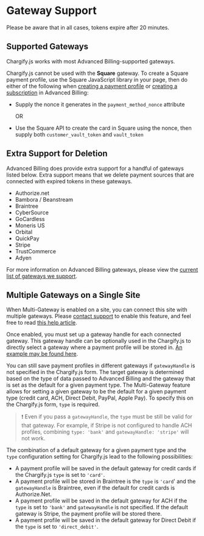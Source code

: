 # Gateway Support

Please be aware that in all cases, tokens expire after 20 minutes.

## Supported Gateways

Chargify.js works with most Advanced Billing-supported gateways.

Chargify.js cannot be used with the **Square** gateway. To create a Square payment profile,
use the Square JavaScript library in your page, then do either of the following when [creating a payment profile](https://developers.chargify.com/docs/api-docs/b3A6MTQxMDgzNTU-create-payment-profile) or [creating a subscription](https://developers.chargify.com/docs/api-docs/b3A6MTQxMDgzODg-create-subscription) in Advanced Billing:

* Supply the nonce it generates in the `payment_method_nonce` attribute

  OR
  
* Use the Square API to create the card in Square using the nonce, then supply both `customer_vault_token` and `vault_token`

## Extra Support for Deletion

Advanced Billing does provide extra support for a handful of gateways listed below. Extra support means that we delete payment sources that are connected with expired tokens in these gateways.

* Authorize.net
* Bambora / Beanstream
* Braintree
* CyberSource
* GoCardless
* Moneris US
* Orbital
* QuickPay
* Stripe
* TrustCommerce
* Adyen

For more information on Advanced Billing gateways, please view the [current list of gateways we support](https://www.maxio.com/payment-gateways).

## Multiple Gateways on a Single Site

When Multi-Gateway is enabled on a site, you can connect this site with multiple gateways. Please [contact support](mailto:support@maxio.com) to enable this feature, and feel free to read [this help article](https://maxio-chargify.zendesk.com/hc/en-us/articles/5404876665741-Gateway-Configuration#selecting-a-gateway).

Once enabled, you must set up a gateway handle for each connected gateway. This gateway handle can be optionally used in the Chargify.js to directly select a gateway where a payment profile will be stored in. [An example may be found here](./Chargify.js-Configurations.md#multi-gateway-configuration).

You can still save payment profiles in different gateways if `gatewayHandle` is not specified in the Chargify.js form. The target gateway is determined based on the type of data passed to Advanced Billing and the gateway that is set as the default for a given payment type. The Multi-Gateway feature allows for setting a given gateway to be the default for a given payment type (credit card, ACH, Direct Debit, PayPal, Apple Pay). To specify this on the Chargify.js form, `type` is required.

> ❗️  Even if you pass a `gatewayHandle`, the `type` must be still be valid for that gateway. For example, if Stripe is not configured to handle ACH profiles, combining `type: 'bank'` and `gatewayHandle: 'stripe'` will not work. 

The combination of a default gateway for a given payment type and the `type` configuration setting for Chargify.js lead to the following possibilities:

* A payment profile will be saved in the default gateway for credit cards if the Chargify.js `type` is set to  `'card'`.
* A payment profile will be stored in Braintree is the `type` is `'card`' and the `gatewayHandle` is Braintree, even if the default for credit cards is Authorize.Net.
* A payment profile will be saved in the default gateway for ACH if the `type` is set to `'bank'` and `gatewayHandle` is not specified. If the default gateway is Stripe, the payment profile will be stored there.
* A payment profile will be saved in the default gateway for Direct Debit if the `type` is set to `'direct_debit'`.
